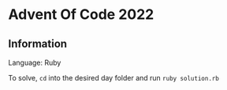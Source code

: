 # Advent Of Code 2022

## Information

Language: Ruby

To solve, `cd` into the desired day folder and run `ruby solution.rb`
